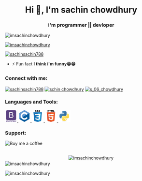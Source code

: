 <h1 align="center">Hi 👋, I'm sachin chowdhury</h1>
<h3 align="center">i'm programmer || devloper</h3>

<p align="left"> <img src="https://komarev.com/ghpvc/?username=imsachinchowdhury&label=Profile%20views&color=0e75b6&style=flat" alt="imsachinchowdhury" /> </p>

<p align="left"> <a href="https://github.com/ryo-ma/github-profile-trophy"><img src="https://github-profile-trophy.vercel.app/?username=imsachinchowdhury" alt="imsachinchowdhury" /></a> </p>

<p align="left"> <a href="https://twitter.com/sachinsachin788" target="blank"><img src="https://img.shields.io/twitter/follow/sachinsachin788?logo=twitter&style=for-the-badge" alt="sachinsachin788" /></a> </p>

- ⚡ Fun fact **I think i'm funny😁😁**

<h3 align="left">Connect with me:</h3>
<p align="left">
<a href="https://twitter.com/sachinsachin788" target="blank"><img align="center" src="https://raw.githubusercontent.com/rahuldkjain/github-profile-readme-generator/master/src/images/icons/Social/twitter.svg" alt="sachinsachin788" height="30" width="40" /></a>
<a href="https://fb.com/schin chowdhury" target="blank"><img align="center" src="https://raw.githubusercontent.com/rahuldkjain/github-profile-readme-generator/master/src/images/icons/Social/facebook.svg" alt="schin chowdhury" height="30" width="40" /></a>
<a href="https://instagram.com/s_06_chowdhury" target="blank"><img align="center" src="https://raw.githubusercontent.com/rahuldkjain/github-profile-readme-generator/master/src/images/icons/Social/instagram.svg" alt="s_06_chowdhury" height="30" width="40" /></a>
</p>

<h3 align="left">Languages and Tools:</h3>
<p align="left"> <a href="https://getbootstrap.com" target="_blank"> <img src="https://raw.githubusercontent.com/devicons/devicon/master/icons/bootstrap/bootstrap-plain-wordmark.svg" alt="bootstrap" width="40" height="40"/> </a> <a href="https://www.cprogramming.com/" target="_blank"> <img src="https://raw.githubusercontent.com/devicons/devicon/master/icons/c/c-original.svg" alt="c" width="40" height="40"/> </a> <a href="https://www.w3schools.com/css/" target="_blank"> <img src="https://raw.githubusercontent.com/devicons/devicon/master/icons/css3/css3-original-wordmark.svg" alt="css3" width="40" height="40"/> </a> <a href="https://www.w3.org/html/" target="_blank"> <img src="https://raw.githubusercontent.com/devicons/devicon/master/icons/html5/html5-original-wordmark.svg" alt="html5" width="40" height="40"/> </a> <a href="https://www.python.org" target="_blank"> <img src="https://raw.githubusercontent.com/devicons/devicon/master/icons/python/python-original.svg" alt="python" width="40" height="40"/> </a> </p>

<h3 align="left">Support:</h3>
<p><a href="https://www.buymeacoffee.com/Buy me a coffee"> <img align="left" src="https://cdn.buymeacoffee.com/buttons/v2/default-yellow.png" height="50" width="210" alt="Buy me a coffee" /></a></p><br><br>

<p><img align="left" src="https://github-readme-stats.vercel.app/api/top-langs?username=imsachinchowdhury&show_icons=true&locale=en&layout=compact" alt="imsachinchowdhury" /></p>

<p>&nbsp;<img align="center" src="https://github-readme-stats.vercel.app/api?username=imsachinchowdhury&show_icons=true&locale=en" alt="imsachinchowdhury" /></p>

<p><img align="center" src="https://github-readme-streak-stats.herokuapp.com/?user=imsachinchowdhury&" alt="imsachinchowdhury" /></p>
